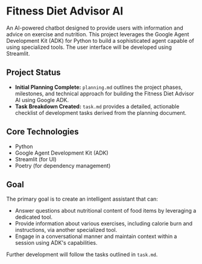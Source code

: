 # Fitness Diet Advisor AI

An AI-powered chatbot designed to provide users with information and advice on exercise and nutrition. This project leverages the Google Agent Development Kit (ADK) for Python to build a sophisticated agent capable of using specialized tools. The user interface will be developed using Streamlit.

## Project Status

-   **Initial Planning Complete:** `planning.md` outlines the project phases, milestones, and technical approach for building the Fitness Diet Advisor AI using Google ADK.
-   **Task Breakdown Created:** `task.md` provides a detailed, actionable checklist of development tasks derived from the planning document.

## Core Technologies
-   Python
-   Google Agent Development Kit (ADK)
-   Streamlit (for UI)
-   Poetry (for dependency management)

## Goal
The primary goal is to create an intelligent assistant that can:
-   Answer questions about nutritional content of food items by leveraging a dedicated tool.
-   Provide information about various exercises, including calorie burn and instructions, via another specialized tool.
-   Engage in a conversational manner and maintain context within a session using ADK's capabilities.

Further development will follow the tasks outlined in `task.md`.